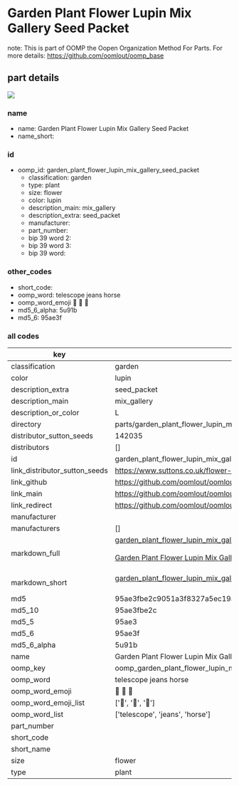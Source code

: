 # Garden Plant Flower Lupin Mix Gallery Seed Packet  

note: This is part of OOMP the Oopen Organization Method For Parts. For more details: https://github.com/oomlout/oomp_base

##  part details
[![](image_600.jpg)](image.jpg)  







### name
* name: Garden Plant Flower Lupin Mix Gallery Seed Packet
* name_short: 
### id
* oomp_id: garden_plant_flower_lupin_mix_gallery_seed_packet
  * classification: garden
  * type: plant
  * size: flower
  * color: lupin
  * description_main: mix_gallery
  * description_extra: seed_packet
  * manufacturer: 
  * part_number: 
  * bip 39 word 2: 
  * bip 39 word 3: 
  * bip 39 word: 

### other_codes
* short_code: 
* oomp_word: telescope jeans horse
* oomp_word_emoji :telescope: :jeans: :horse:
* md5_6_alpha: 5u91b
* md5_6: 95ae3f









### all codes 
| key | value |  
| --- | --- |  
| classification | garden |  
| color | lupin |  
| description_extra | seed_packet |  
| description_main | mix_gallery |  
| description_or_color | L  |  
| directory | parts/garden_plant_flower_lupin_mix_gallery_seed_packet |  
| distributor_sutton_seeds | 142035 |  
| distributors | [] |  
| id | garden_plant_flower_lupin_mix_gallery_seed_packet |  
| link_distributor_sutton_seeds | https://www.suttons.co.uk/flower-seeds/all/lupin-seeds-gallery-mix_MH-623 |  
| link_github | https://github.com/oomlout/oomlout_oomp_version_1_messy/tree/main/parts/garden_plant_flower_lupin_mix_gallery_seed_packet |  
| link_main | https://github.com/oomlout/oomlout_oomp_version_1_messy/tree/main/parts/garden_plant_flower_lupin_mix_gallery_seed_packet |  
| link_redirect | https://github.com/oomlout/oomlout_oomp_version_1_messy/tree/main/parts/garden_plant_flower_lupin_mix_gallery_seed_packet |  
| manufacturer |  |  
| manufacturers | [] |  
| markdown_full | [garden_plant_flower_lupin_mix_gallery_seed_packet](none)<br>[](none)<br>[Garden Plant Flower Lupin Mix Gallery Seed Packet](none)<br><br> |  
| markdown_short | [garden_plant_flower_lupin_mix_gallery_seed_packet](none)<br><br> |  
| md5 | 95ae3fbe2c9051a3f8327a5ec19a4bee |  
| md5_10 | 95ae3fbe2c |  
| md5_5 | 95ae3 |  
| md5_6 | 95ae3f |  
| md5_6_alpha | 5u91b |  
| name | Garden Plant Flower Lupin Mix Gallery Seed Packet |  
| oomp_key | oomp_garden_plant_flower_lupin_mix_gallery_seed_packet |  
| oomp_word | telescope jeans horse |  
| oomp_word_emoji | :telescope: :jeans: :horse: |  
| oomp_word_emoji_list | [':telescope:', ':jeans:', ':horse:'] |  
| oomp_word_list | ['telescope', 'jeans', 'horse'] |  
| part_number |  |  
| short_code |  |  
| short_name |  |  
| size | flower |  
| type | plant |  
